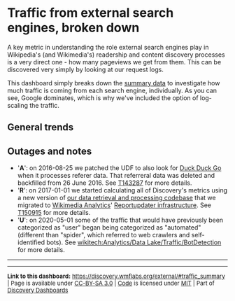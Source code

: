 Traffic from external search engines, broken down
=======

A key metric in understanding the role external search engines play in Wikipedia's (and Wikimedia's) readership and content discovery processes is a very direct one - how many pageviews we get from them. This can be discovered very simply by looking at our request logs.

This dashboard simply breaks down the [summary data](https://discovery.wmflabs.org/external/#traffic_summary) to investigate how much traffic is coming from each search engine, individually. As you can see, Google dominates, which is why we've included the option of log-scaling
the traffic.

General trends
------

Outages and notes
------
* '__A__': on 2016-08-25 we patched the UDF to also look for [Duck Duck Go](https://duckduckgo.com) when it processes referer data. That referreral data was deleted and backfilled from 26 June 2016. See [T143287](https://phabricator.wikimedia.org/T143287) for more details.
* '__R__': on 2017-01-01 we started calculating all of Discovery's metrics using a new version of [our data retrieval and processing codebase](https://phabricator.wikimedia.org/diffusion/WDGO/) that we migrated to [Wikimedia Analytics](https://www.mediawiki.org/wiki/Analytics)' [Reportupdater infrastructure](https://wikitech.wikimedia.org/wiki/Analytics/Reportupdater). See [T150915](https://phabricator.wikimedia.org/T150915) for more details.
* '__U__': on 2020-05-01 some of the traffic that would have previously been categorized as "user" began being categorized as "automated" (different than "spider", which referred to web crawlers and self-identified bots). See [wikitech:Analytics/Data Lake/Traffic/BotDetection](https://wikitech.wikimedia.org/wiki/Analytics/Data_Lake/Traffic/BotDetection) for more details.

--------
<hr style="border-color: gray;">
<p style="font-size: small;">
  <strong>Link to this dashboard:</strong> <a href="https://discovery.wmflabs.org/external/#traffic_summary">https://discovery.wmflabs.org/external/#traffic_summary</a>
  | Page is available under <a href="https://creativecommons.org/licenses/by-sa/3.0/" title="Creative Commons Attribution-ShareAlike License">CC-BY-SA 3.0</a>
  | <a href="https://gerrit.wikimedia.org/g/wikimedia/discovery/wonderbolt" title="External Traffic Dashboard source code repository">Code</a> is licensed under <a href="https://gerrit.wikimedia.org/r/plugins/gitiles/wikimedia/discovery/wonderbolt/+/refs/heads/master/LICENSE.md" title="MIT License">MIT</a>
  | Part of <a href="https://discovery.wmflabs.org/">Discovery Dashboards</a>
</p>
